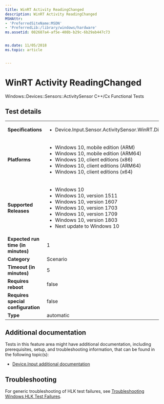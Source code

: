 ```yaml
---
title: WinRT Activity ReadingChanged
description: WinRT Activity ReadingChanged
MSHAttr:
- 'PreferredSiteName:MSDN'
- 'PreferredLib:/library/windows/hardware'
ms.assetid: 082687a4-af5e-408b-b29c-6b29ab447c73


ms.date: 11/05/2018
ms.topic: article


---
```


# <span id="p_hlk_test.c5f77919-95e9-4937-9609-21cf0cdd3c07"></span>WinRT Activity ReadingChanged


Windows::Devices::Sensors::ActivitySensor C++/Cx Functional Tests

## Test details

|||
|---|---|
| **Specifications**  | <ul><li>Device.Input.Sensor.ActivitySensor.WinRT.Discretional</li></ul> |  
| **Platforms**   | <ul><li>Windows 10, mobile edition (ARM)</li><li>Windows 10, mobile edition (ARM64)</li><li>Windows 10, client editions (x86)</li><li>Windows 10, client editions (ARM64)</li><li>Windows 10, client editions (x64)</li></ul> |
| **Supported Releases** | <ul><li>Windows 10</li><li>Windows 10, version 1511</li><li>Windows 10, version 1607</li><li>Windows 10, version 1703</li><li>Windows 10, version 1709</li><li>Windows 10, version 1803</li><li>Next update to Windows 10</li></ul> |
|**Expected run time (in minutes)**| 1 |
|**Category**| Scenario |
|**Timeout (in minutes)**| 5 |
|**Requires reboot**| false |
|**Requires special configuration**| false |
|**Type**| automatic |



## <span id="Additional_documentation"></span><span id="additional_documentation"></span><span id="ADDITIONAL_DOCUMENTATION"></span>Additional documentation


Tests in this feature area might have additional documentation, including prerequisites, setup, and troubleshooting information, that can be found in the following topic(s):

-   [Device.Input additional documentation](device-input-additional-documentation.md)

## <span id="Troubleshooting"></span><span id="troubleshooting"></span><span id="TROUBLESHOOTING"></span>Troubleshooting


For generic troubleshooting of HLK test failures, see [Troubleshooting Windows HLK Test Failures](../user/troubleshooting-windows-hlk-test-failures.md).










